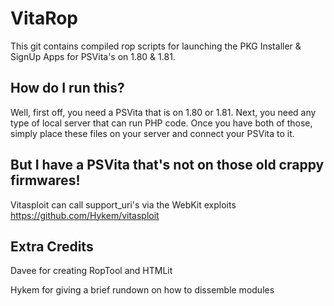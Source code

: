 VitaRop
===============================================================================

This git contains compiled rop scripts for launching the PKG Installer &
SignUp Apps for PSVita's on 1.80 & 1.81.

## How do I run this?

Well, first off, you need a PSVita that is on 1.80 or 1.81. Next, you need any
type of local server that can run PHP code. Once you have both of those, simply
place these files on your server and connect your PSVita to it.

## But I have a PSVita that's not on those old crappy firmwares!

Vitasploit can call support_uri's via the WebKit exploits
https://github.com/Hykem/vitasploit

## Extra Credits

Davee for creating RopTool and HTMLit

Hykem for giving a brief rundown on how to dissemble modules